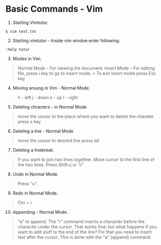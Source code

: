 # Basic Commands - Vim 

1. Starting Vimtutor.

```
$ vim test.txt
```

2. Starting vimtutor - Inside vim windoe enter following:

```
:help tutor
```

3. Modes in Vim.

> Normal Mode - For viewing the document.
> Insert Mode - For editing file, press i key to go to insert mode.
	> To exit insert mode press Esc key

4. Moving aroung in Vim - Normal Mode.

> h - left
> j - down 
> k - up
> l - right

5. Deleting chracters - in Normal Mode

> move the cursor to the place where you want to delete the charater
> press x key

6. Deleting a line - Normal Mode

> move the cursor to desired line
> press dd

7. Deleting a linebreak.

> If you want to join two lines together.
> Move cursor to the first line of the two lines.
> Press Shift+j or "J"

8. Undo in Normal Mode.

> Press "u".

9. Redo in Normal Mode.

> Ctrl + r

10. Appending - Normal Mode.

> "a" to append.
> The "i" command inserts a character before the character under the cursor. That works fine; but what happens if you want to add stuff to the end of the line? For that you need to insert text after the cursor. This is done with the "a" (append) command.
 
